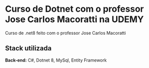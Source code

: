 # Curso de Dotnet com o professor Jose Carlos Macoratti na UDEMY

Curso de .net8 feito com o professor Jose Carlos Macoratti

## Stack utilizada

**Back-end:** C#, Dotnet 8, MySql, Entity Framework
